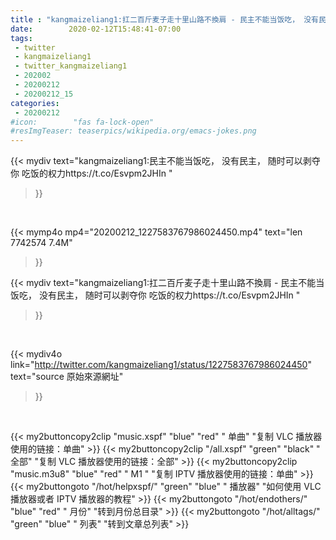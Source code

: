 ```yaml
---
title : "kangmaizeliang1:扛二百斤麦子走十里山路不換肩 - 民主不能当饭吃， 没有民主， 随时可以剥夺你 吃饭的权力https://t.co/Esvpm2JHIn "
date:        2020-02-12T15:48:41-07:00
tags:
 - twitter
 - kangmaizeliang1
 - twitter_kangmaizeliang1
 - 202002
 - 20200212
 - 20200212_15
categories:
 - 20200212
#icon:        "fas fa-lock-open"
#resImgTeaser: teaserpics/wikipedia.org/emacs-jokes.png
---
```


{{< mydiv text="kangmaizeliang1:民主不能当饭吃， 没有民主， 随时可以剥夺你 吃饭的权力https://t.co/Esvpm2JHIn "
>}}
<br>


{{< mymp4o mp4="20200212_1227583767986024450.mp4"
text="len 7742574    7.4M"
>}}


{{< mydiv text="kangmaizeliang1:扛二百斤麦子走十里山路不換肩 - 民主不能当饭吃， 没有民主， 随时可以剥夺你 吃饭的权力https://t.co/Esvpm2JHIn "
>}}
<br>

{{< mydiv4o link="http://twitter.com/kangmaizeliang1/status/1227583767986024450"
text="source 原始來源網址"
>}}


<br>



{{< my2buttoncopy2clip "music.xspf"        "blue"   "red"    " 单曲"  "复制 VLC 播放器使用的链接：单曲" >}} {{< my2buttoncopy2clip "/all.xspf"         "green"  "black"  " 全部"  "复制 VLC 播放器使用的链接：全部" >}} {{< my2buttoncopy2clip "music.m3u8"        "blue"   "red"    " M1 "    "复制 IPTV 播放器使用的链接：单曲" >}} {{< my2buttongoto      "/hot/helpxspf/"    "green"  "blue"   " 播放器" "如何使用 VLC 播放器或者 IPTV 播放器的教程" >}} {{< my2buttongoto      "/hot/endothers/"   "blue"   "red"    " 月份"   "转到月份总目录" >}} {{< my2buttongoto      "/hot/alltags/"     "green"  "blue"   " 列表"   "转到文章总列表" >}} 

